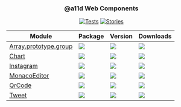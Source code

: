 
<div align="center">
<h3>@a11d Web Components</h3>

[![Tests](https://img.shields.io/github/actions/workflow/status/a11delavar/web-components/development.yml?logo=github&style=for-the-badge&label=Tests)](https://a11delavar.github.io/web-components/actions/workflows/development.yml)
[![Stories](https://img.shields.io/badge/-Stories-pink.svg?logo=storybook&style=for-the-badge)](https://a11delavar.github.io/web-components/)


| Module | Package | Version | Downloads |
| ------- | ------- | ------- | --------- |
| [Array.prototype.group](packages/Array.prototype.group) | [![](https://img.shields.io/badge/%40a11d%2Farray.prototype.group-8A2BE2?style=for-the-badge&logo=npm&logoColor=red&color=white)](https://www.npmjs.com/package/@a11d/array.prototype.group) | [![](https://img.shields.io/npm/v/%40a11d%2Farray.prototype.group?style=for-the-badge&label=)](https://www.npmjs.com/package/@a11d/array.prototype.group) | [![](https://img.shields.io/npm/dm/%40a11d%2Farray.prototype.group?style=for-the-badge&label=&color=blue)](https://www.npmjs.com/package/@a11d/array.prototype.group) |
| [Chart](packages/Chart) | [![](https://img.shields.io/badge/%40a11d%2Flit--chart-8A2BE2?style=for-the-badge&logo=npm&logoColor=red&color=white)](https://www.npmjs.com/package/@a11d/lit-chart) | [![](https://img.shields.io/npm/v/%40a11d%2Flit-chart?style=for-the-badge&label=)](https://www.npmjs.com/package/@a11d/lit-chart) | [![](https://img.shields.io/npm/dm/%40a11d%2Flit-chart?style=for-the-badge&label=&color=blue)](https://www.npmjs.com/package/@a11d/lit-chart) |
| [Instagram](packages/Instagram) | [![](https://img.shields.io/badge/%40a11d%2Flit--instagram--post-8A2BE2?style=for-the-badge&logo=npm&logoColor=red&color=white)](https://www.npmjs.com/package/@a11d/lit-instagram-post) | [![](https://img.shields.io/npm/v/%40a11d%2Flit-instagram-post?style=for-the-badge&label=)](https://www.npmjs.com/package/@a11d/lit-instagram-post) | [![](https://img.shields.io/npm/dm/%40a11d%2Flit-instagram-post?style=for-the-badge&label=&color=blue)](https://www.npmjs.com/package/@a11d/lit-instagram-post) |
| [MonacoEditor](packages/MonacoEditor) | [![](https://img.shields.io/badge/%40a11d%2Flit--monaco--editor-8A2BE2?style=for-the-badge&logo=npm&logoColor=red&color=white)](https://www.npmjs.com/package/@a11d/lit-monaco-editor) | [![](https://img.shields.io/npm/v/%40a11d%2Flit-monaco-editor?style=for-the-badge&label=)](https://www.npmjs.com/package/@a11d/lit-monaco-editor) | [![](https://img.shields.io/npm/dm/%40a11d%2Flit-monaco-editor?style=for-the-badge&label=&color=blue)](https://www.npmjs.com/package/@a11d/lit-monaco-editor) |
| [QrCode](packages/QrCode) | [![](https://img.shields.io/badge/%40a11d%2Flit--qr--code-8A2BE2?style=for-the-badge&logo=npm&logoColor=red&color=white)](https://www.npmjs.com/package/@a11d/lit-qr-code) | [![](https://img.shields.io/npm/v/%40a11d%2Flit-qr-code?style=for-the-badge&label=)](https://www.npmjs.com/package/@a11d/lit-qr-code) | [![](https://img.shields.io/npm/dm/%40a11d%2Flit-qr-code?style=for-the-badge&label=&color=blue)](https://www.npmjs.com/package/@a11d/lit-qr-code) |
| [Tweet](packages/Tweet) | [![](https://img.shields.io/badge/%40a11d%2Flit--tweet-8A2BE2?style=for-the-badge&logo=npm&logoColor=red&color=white)](https://www.npmjs.com/package/@a11d/lit-tweet) | [![](https://img.shields.io/npm/v/%40a11d%2Flit-tweet?style=for-the-badge&label=)](https://www.npmjs.com/package/@a11d/lit-tweet) | [![](https://img.shields.io/npm/dm/%40a11d%2Flit-tweet?style=for-the-badge&label=&color=blue)](https://www.npmjs.com/package/@a11d/lit-tweet) |

</div>
